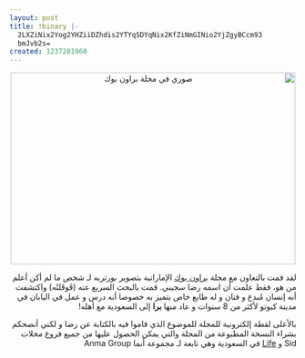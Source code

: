 ```yaml
---
layout: post
title: !binary |-
  2LXZiNix2Yog2YHZiiDZhdis2YTYqSDYqNix2KfZiNmGINio2YjZgyBCcm93
  bmJvb2s=
created: 1237281960
---
```

<p style="text-align: center;direction: rtl;"><a href="http://www.flickr.com/photos/35968034@N06/3361737725/" title="صوري في مجلة براون بوك by Yousef.Raffah.com, on Flickr"><img src="http://farm4.static.flickr.com/3605/3361737725_cab14a3a41.jpg" width="500" height="338" alt="صوري في مجلة براون بوك" /></a></p>
<p style="text-align: right;direction: rtl;">لقد قمت بالتعاون مع مجلة <a href="http://www.brownbookmag.com/">براون بوك</a> الإماراتية بتصوير بورتريه لـ شخص ما لم أكن أعلم من هو، فقط علمت أن اسمه رضا سجيني. قمت بالبحث السريع عنه (قَوقَلتُه) واكتشفت أنه إنسان مُبدع و فنان و له طابع خاص يتميز به خصوصا أنه درس و عمل في اليابان في مدينة كيوتو لأكثر من 8 سنوات و عاد منها <strong>برا</strong> إلى السعودية مع أهله!</p>
<p style="text-align: right;direction: rtl;">بالأعلى لقطة إلكترونية للمجلة للموضوع الذي قاموا فيه بالكتابة عن رضا و لكني أنصحكم بشراء النسخة المطبوعة من المجلة والتي يمكن الحصول عليها من جميع فروع محلات Sid و <a href="http://www.life.com.sa/">Life</a> في السعودية وهي تابعة لـ مجموعة أنما Anma Group</p>
